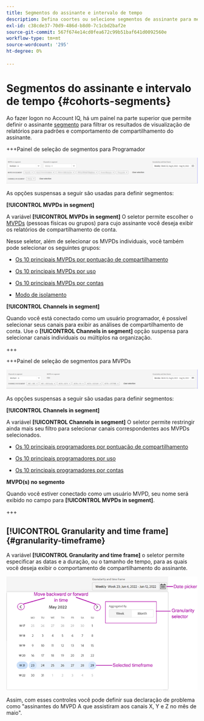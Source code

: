 ```yaml
---
title: Segmentos do assinante e intervalo de tempo
description: Defina coortes ou selecione segmentos de assinante para medir as possibilidades de compartilhamento de conta e os padrões dos visualizadores de canal para usar ferramentas gráficas e relatórios no Account IQ.
exl-id: c38cde37-70d9-486d-b8d0-7c1cbd2baf2e
source-git-commit: 567f674e14cd0fea672c99b51baf641d0092560e
workflow-type: tm+mt
source-wordcount: '295'
ht-degree: 0%

---
```



# Segmentos do assinante e intervalo de tempo {#cohorts-segments}

Ao fazer logon no Account IQ, há um painel na parte superior que permite definir o assinante [segmento](/help/accountiq/product-concepts.md#segment-segmet-def) para filtrar os resultados de visualização de relatórios para padrões e comportamento de compartilhamento do assinante.

<!--![](assets/segment-timeframe-panel.png)-->

+++Painel de seleção de segmentos para Programador

![](assets/segment-panel-programmer.png)

<!--![](assets/filter-panel.png)-->

As opções suspensas a seguir são usadas para definir segmentos:

**[!UICONTROL MVPDs in segment]**

A variável **[!UICONTROL MVPDs in segment]** O seletor permite escolher o [MVPDs](/help/accountiq/product-concepts.md#mvpd-def) (pessoas físicas ou grupos) para cujo assinante você deseja exibir os relatórios de compartilhamento de conta.

Nesse seletor, além de selecionar os MVPDs individuais, você também pode selecionar os seguintes grupos:

* [Os 10 principais MVPDs por pontuação de compartilhamento](/help/accountiq/product-concepts.md#top-mvpds-def)

* [Os 10 principais MVPDs por uso](/help/accountiq/product-concepts.md#top-mvpds-def)

* [Os 10 principais MVPDs por contas](/help/accountiq/product-concepts.md#top-mvpds-def)

* [Modo de isolamento](/help/accountiq/isolation-mode.md)

**[!UICONTROL Channels in segment]**

Quando você está conectado como um usuário programador, é possível selecionar seus canais para exibir as análises de compartilhamento de conta. Use o **[!UICONTROL Channels in segment]** opção suspensa para selecionar canais individuais ou múltiplos na organização.

+++

+++Painel de seleção de segmentos para MVPDs

![](assets/segment-panel-mvpd.png)

As opções suspensas a seguir são usadas para definir segmentos:

**[!UICONTROL Channels in segment]**

A variável **[!UICONTROL Channels in segment]** O seletor permite restringir ainda mais seu filtro para selecionar canais correspondentes aos MVPDs selecionados.

* [Os 10 principais programadores por pontuação de compartilhamento](/help/accountiq/product-concepts.md#top-mvpds-def)

* [Os 10 principais programadores por uso](/help/accountiq/product-concepts.md#top-mvpds-def)

* [Os 10 principais programadores por contas](/help/accountiq/product-concepts.md#top-mvpds-def)

**MVPD(s) no segmento**

Quando você estiver conectado como um usuário MVPD, seu nome será exibido no campo para **[!UICONTROL MVPDs in segment]**.

+++




<!--For example, you can define your segment as the "subscribers of the MVPD A that watched the channels X, Y, and Z".-->



## [!UICONTROL Granularity and time frame] {#granularity-timeframe}

A variável **[!UICONTROL Granularity and time frame]** o seletor permite especificar as datas e a duração, ou o tamanho de tempo, para as quais você deseja exibir o comportamento de compartilhamento do assinante.

![[!UICONTROL Granularity and timeframe]](assets/granularity-timeframe-weekwise.png)

Assim, com esses controles você pode definir sua declaração de problema como &quot;assinantes do MVPD A que assistiram aos canais X, Y e Z no mês de maio&quot;.

